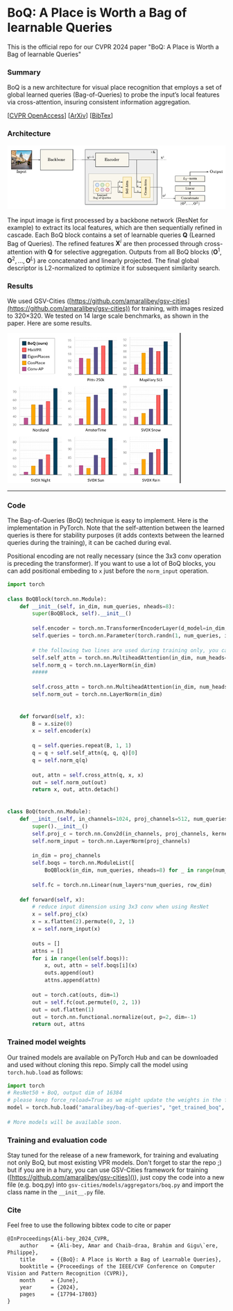 # BoQ: A Place is Worth a Bag of learnable Queries

This is the official repo for our CVPR 2024 paper "BoQ: A Place is Worth a Bag of learnable Queries"

### Summary

BoQ is a new architecture for visual place recognition that employs a set of global learned queries (Bag-of-Queries) to probe the input’s local features via cross-attention, insuring consistent information aggregation.

[[CVPR OpenAccess](https://openaccess.thecvf.com/content/CVPR2024/html/Ali-bey_BoQ_A_Place_is_Worth_a_Bag_of_Learnable_Queries_CVPR_2024_paper.html)] [[ArXiv](https://arxiv.org/abs/2405.07364)] [[BibTex](https://github.com/amaralibey/Bag-of-Queries#cite)]

### Architecture

<img src="./image/README/1718314179670.png" alt="BoQ performance" width="800"/>

The input image is first processed by a backbone network (ResNet for example) to extract its local features, which are then sequentially refined in cascade. Each BoQ block contains a set of learnable queries $\mathbf{Q}$ (Learned Bag of Queries). The refined features $\mathbf{X}^i$ are then processed through cross-attention with $\mathbf{Q}$ for selective aggregation. Outputs from all BoQ blocks $(\mathbf{O}^1, \mathbf{O}^2, \dots, \mathbf{O}^L)$ are concatenated and linearly projected. The final global descriptor is L2-normalized to optimize it for subsequent similarity search.

### Results

We used GSV-Cities ([https://github.com/amaralibey/gsv-cities](https://github.com/amaralibey/gsv-cities)) for training, with images resized to 320$\times$320. We tested on 14 large scale benchmarks, as shown in the paper. Here are some results.

<img src="./image/README/1718314572651.png" alt="BoQ performance" width="400"/>

---

### Code

The Bag-of-Queries (BoQ) technique is easy to implement. Here is the implementation in PyTorch. Note that the self-attention between the learned queries is there for stability purposes (it adds contexts between the learned queries during the training), it can be cached during eval.

Positional encoding are not really necessary (since the 3x3 conv operation is preceding the transformer). If you want to use a lot of BoQ blocks, you can add positional embeding to `x` just before the `norm_input` operation.

```python
import torch

class BoQBlock(torch.nn.Module):
    def __init__(self, in_dim, num_queries, nheads=8):
        super(BoQBlock, self).__init__()
  
        self.encoder = torch.nn.TransformerEncoderLayer(d_model=in_dim, nhead=nheads, batch_first=True, dropout=0.)
        self.queries = torch.nn.Parameter(torch.randn(1, num_queries, in_dim))
  
        # the following two lines are used during training only, you can cache their output in eval.
        self.self_attn = torch.nn.MultiheadAttention(in_dim, num_heads=nheads, batch_first=True)
        self.norm_q = torch.nn.LayerNorm(in_dim)
        #####
  
        self.cross_attn = torch.nn.MultiheadAttention(in_dim, num_heads=nheads, batch_first=True)
        self.norm_out = torch.nn.LayerNorm(in_dim)
  

    def forward(self, x):
        B = x.size(0)
        x = self.encoder(x)
  
        q = self.queries.repeat(B, 1, 1)
        q = q + self.self_attn(q, q, q)[0]
        q = self.norm_q(q)
  
        out, attn = self.cross_attn(q, x, x)  
        out = self.norm_out(out)
        return x, out, attn.detach()


class BoQ(torch.nn.Module):
    def __init__(self, in_channels=1024, proj_channels=512, num_queries=32, num_layers=2, row_dim=32):
        super().__init__()
        self.proj_c = torch.nn.Conv2d(in_channels, proj_channels, kernel_size=3, padding=1)
        self.norm_input = torch.nn.LayerNorm(proj_channels)

        in_dim = proj_channels
        self.boqs = torch.nn.ModuleList([
            BoQBlock(in_dim, num_queries, nheads=8) for _ in range(num_layers)])
  
        self.fc = torch.nn.Linear(num_layers*num_queries, row_dim)
  
    def forward(self, x):
        # reduce input dimension using 3x3 conv when using ResNet
        x = self.proj_c(x)
        x = x.flatten(2).permute(0, 2, 1)
        x = self.norm_input(x)
  
        outs = []
        attns = []
        for i in range(len(self.boqs)):
            x, out, attn = self.boqs[i](x)
            outs.append(out)
            attns.append(attn)

        out = torch.cat(outs, dim=1)
        out = self.fc(out.permute(0, 2, 1))
        out = out.flatten(1)
        out = torch.nn.functional.normalize(out, p=2, dim=-1)
        return out, attns
```

### Trained model weights

Our trained models are available on PyTorch Hub and can be downloaded and used without cloning this repo. Simply call the model using `torch.hub.load` as follows:

```python
import torch
# ResNet50 + BoQ, output dim of 16384
# please keep force_reload=True as we might update the weights in the following days
model = torch.hub.load("amaralibey/bag-of-queries", "get_trained_boq", backbone="resnet50", output_dim=16384, force_reload=True)

# More models will be available soon.
```

### Training and evaluation code

Stay tuned for the release of a new framework, for training and evaluating not only BoQ, but most existing VPR models. Don't forget to star the repo ;) but if you are in a hury, you can use GSV-Cities framework for training ([https://github.com/amaralibey/gsv-cities]()), just copy the code into a new file (e.g. boq.py) into `gsv-cities/models/aggregators/boq.py` and import the class name in the `__init__.py` file.

### Cite

Feel free to use the following bibtex code to cite or paper

```
@InProceedings{Ali-bey_2024_CVPR,
    author    = {Ali-bey, Amar and Chaib-draa, Brahim and Gigu\`ere, Philippe},
    title     = {{BoQ}: A Place is Worth a Bag of Learnable Queries},
    booktitle = {Proceedings of the IEEE/CVF Conference on Computer Vision and Pattern Recognition (CVPR)},
    month     = {June},
    year      = {2024},
    pages     = {17794-17803}
}
```
